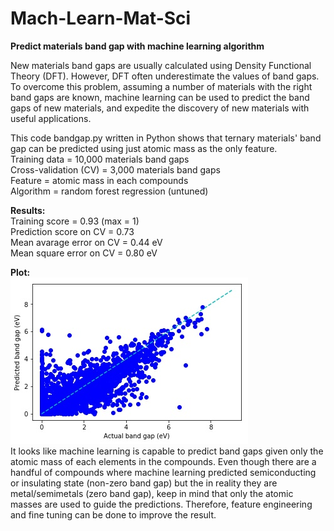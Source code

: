 # Mach-Learn-Mat-Sci
**Predict materials band gap with machine learning algorithm**

New materials band gaps are usually calculated using Density Functional Theory (DFT). However, DFT often underestimate the values of band gaps. To overcome this problem, assuming a number of materials with the right band gaps are known, machine learning can be used to predict the band gaps of new materials, and expedite the discovery of new materials with useful applications.</br>

This code bandgap.py written in Python shows that ternary materials' band gap can be predicted using just atomic mass as the only feature.</br>
Training data = 10,000 materials band gaps</br>
Cross-validation (CV) = 3,000 materials band gaps</br>
Feature = atomic mass in each compounds</br>
Algorithm = random forest regression (untuned)</br>

**Results:**</br>
Training score = 0.93 (max = 1)</br>
Prediction score on CV = 0.73</br>
Mean avarage error on CV = 0.44 eV </br>
Mean square error on CV = 0.80 eV</br>

**Plot:**</br>
![](https://github.com/wfgoh/Mach-Learn-Mat-Sci/blob/master/bandgap_predict.jpg)</br>
It looks like machine learning is capable to predict band gaps given only the atomic mass of each elements in the compounds. Even though there are a handful of compounds where machine learning predicted semiconducting or insulating state (non-zero band gap) but the in reality they are metal/semimetals (zero band gap), keep in mind that only the atomic masses are used to guide the predictions. Therefore, feature engineering and fine tuning can be done to improve the result.
